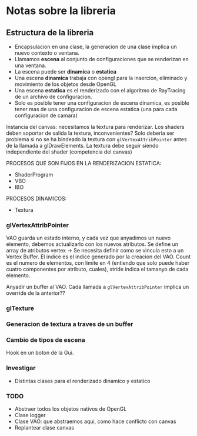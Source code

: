 # Notas sobre la libreria

## Estructura de la libreria
- Encapsulacion en una clase, la generacion de una clase implica un nuevo
contexto o ventana.
- Llamamos **escena** al conjunto de configuraciones que se renderizan en una ventana.
- La escena puede ser **dinamica** o **estatica**
- Una escena **dinamica** trabaja con opengl para la insercion, eliminado y movimiento de los objetos desde OpenGL
- Una escena **estatica** es el renderizado con el algoritmo de RayTracing de un archivo de configuracion.
- Solo es posible tener una configuracion de escena dinamica, es posible tener mas de una configuracion de escena estatica (una para cada configuracion de camara)

Instancia del canvas: necesitamos la textura para renderizar.
Los shaders deben soportar de salida la textura, inconvenientes? Solo deberia ser problema si no se ha
bindeado la textura con `glVertexAttribPointer` antes de la llamada a glDrawElements. La textura debe seguir siendo
independiente del shader (competencia del canvas)

PROCESOS QUE SON FIJOS EN LA RENDERIZACION ESTATICA:
- ShaderProgram
- VBO
- IBO

PROCESOS DINAMICOS:
- Textura

### glVertexAttribPointer
VAO guarda un estado interno, y cada vez que anyadimos un nuevo elemento, debemos actualizarlo con 
los nuevos  atributos.
Se define un array de atributos vertex -> Se necesita definir como se vincula esto a un Vertex Buffer.
El indice es el indice generado por la creacion del VAO.
Count es el numero de elementos, con limite en 4 (entiendo que solo puede haber cuatro componentes por
atributo, cuales), stride indica el tamanyo de cada elemento.

Anyadir un buffer al VAO. Cada llamada a `glVertexAttribPointer` implica un override de la anterior??

### glTexture

### Generacion de textura a traves de un buffer

### Cambio de tipos de escena
Hook en un boton de la Gui.

### Investigar
- Distintas clases para el renderizado dinamico y estatico



### TODO
- Abstraer todos los objetos nativos de OpenGL
- Clase logger
- Clase VAO: que abstraemos aqui, como hace conflicto con canvas
- Replantear clase canvas
